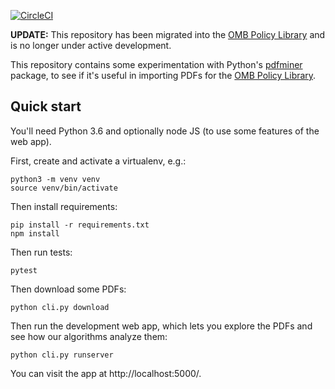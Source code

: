 [![CircleCI](https://circleci.com/gh/18F/omb-pdf.svg?style=svg)](https://circleci.com/gh/18F/omb-pdf)

**UPDATE:** This repository has been migrated into the [OMB Policy Library][] and is no longer under active development.

This repository contains some experimentation with Python's
[pdfminer][] package, to see if it's useful in importing PDFs for
the [OMB Policy Library][].

## Quick start

You'll need Python 3.6 and optionally node JS (to use
some features of the web app).

First, create and activate a virtualenv, e.g.:

```
python3 -m venv venv
source venv/bin/activate
```

Then install requirements:

```
pip install -r requirements.txt
npm install
```

Then run tests:

```
pytest
```

Then download some PDFs:

```
python cli.py download
```

Then run the development web app, which lets you
explore the PDFs and see how our algorithms analyze
them:

```
python cli.py runserver
```

You can visit the app at http://localhost:5000/.

[pdfminer]: https://github.com/pdfminer/pdfminer.six
[OMB Policy Library]: https://github.com/18F/omb-eregs
